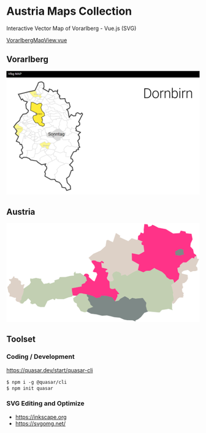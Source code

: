# Austria Maps Collection
Interactive Vector Map of Vorarlberg - Vue.js (SVG)

[VorarlbergMapView.vue](src/src/components/VorarlbergMapView.vue)

## Vorarlberg
![Vorarlberg Map](doc/preview.png)

## Austria
![Austria Map](doc/austria_map.svg)

## Toolset

### Coding / Development

https://quasar.dev/start/quasar-cli
```
$ npm i -g @quasar/cli
$ npm init quasar
```

### SVG Editing and Optimize
- https://inkscape.org
- https://svgomg.net/
